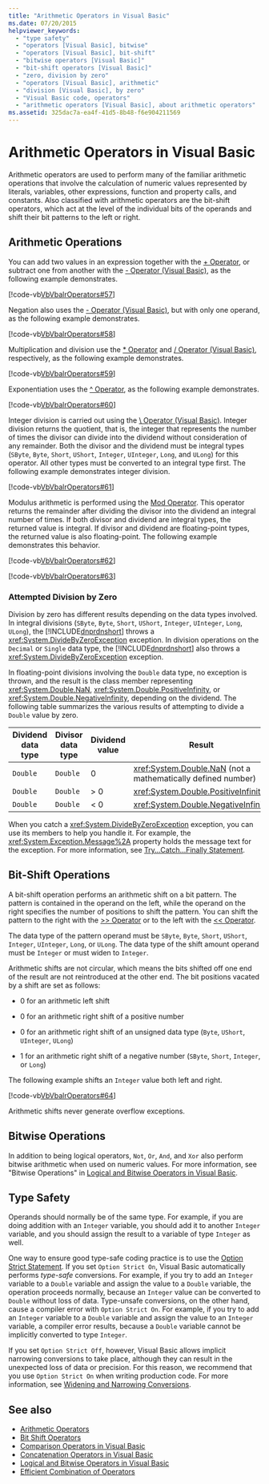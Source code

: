 ```yaml
---
title: "Arithmetic Operators in Visual Basic"
ms.date: 07/20/2015
helpviewer_keywords: 
  - "type safety"
  - "operators [Visual Basic], bitwise"
  - "operators [Visual Basic], bit-shift"
  - "bitwise operators [Visual Basic]"
  - "bit-shift operators [Visual Basic]"
  - "zero, division by zero"
  - "operators [Visual Basic], arithmetic"
  - "division [Visual Basic], by zero"
  - "Visual Basic code, operators"
  - "arithmetic operators [Visual Basic], about arithmetic operators"
ms.assetid: 325dac7a-ea4f-41d5-8b48-f6e904211569
---
```

# Arithmetic Operators in Visual Basic
Arithmetic operators are used to perform many of the familiar arithmetic operations that involve the calculation of numeric values represented by literals, variables, other expressions, function and property calls, and constants. Also classified with arithmetic operators are the bit-shift operators, which act at the level of the individual bits of the operands and shift their bit patterns to the left or right.  
  
## Arithmetic Operations  
 You can add two values in an expression together with the [+ Operator](../../../../visual-basic/language-reference/operators/addition-operator.md), or subtract one from another with the [- Operator (Visual Basic)](../../../../visual-basic/language-reference/operators/subtraction-operator.md), as the following example demonstrates.  
  
 [!code-vb[VbVbalrOperators#57](../../../../visual-basic/language-reference/operators/codesnippet/VisualBasic/arithmetic-operators_1.vb)]  
  
 Negation also uses the [- Operator (Visual Basic)](../../../../visual-basic/language-reference/operators/subtraction-operator.md), but with only one operand, as the following example demonstrates.  
  
 [!code-vb[VbVbalrOperators#58](../../../../visual-basic/language-reference/operators/codesnippet/VisualBasic/arithmetic-operators_2.vb)]  
  
 Multiplication and division use the [* Operator](../../../../visual-basic/language-reference/operators/multiplication-operator.md) and [/ Operator (Visual Basic)](../../../../visual-basic/language-reference/operators/floating-point-division-operator.md), respectively, as the following example demonstrates.  
  
 [!code-vb[VbVbalrOperators#59](../../../../visual-basic/language-reference/operators/codesnippet/VisualBasic/arithmetic-operators_3.vb)]  
  
 Exponentiation uses the [^ Operator](../../../../visual-basic/language-reference/operators/exponentiation-operator.md), as the following example demonstrates.  
  
 [!code-vb[VbVbalrOperators#60](../../../../visual-basic/language-reference/operators/codesnippet/VisualBasic/arithmetic-operators_4.vb)]  
  
 Integer division is carried out using the [\ Operator (Visual Basic)](../../../../visual-basic/language-reference/operators/integer-division-operator.md). Integer division returns the quotient, that is, the integer that represents the number of times the divisor can divide into the dividend without consideration of any remainder. Both the divisor and the dividend must be integral types (`SByte`, `Byte`, `Short`, `UShort`, `Integer`, `UInteger`, `Long`, and `ULong`) for this operator. All other types must be converted to an integral type first. The following example demonstrates integer division.  
  
 [!code-vb[VbVbalrOperators#61](../../../../visual-basic/language-reference/operators/codesnippet/VisualBasic/arithmetic-operators_5.vb)]  
  
 Modulus arithmetic is performed using the [Mod Operator](../../../../visual-basic/language-reference/operators/mod-operator.md). This operator returns the remainder after dividing the divisor into the dividend an integral number of times. If both divisor and dividend are integral types, the returned value is integral. If divisor and dividend are floating-point types, the returned value is also floating-point. The following example demonstrates this behavior.  
  
 [!code-vb[VbVbalrOperators#62](../../../../visual-basic/language-reference/operators/codesnippet/VisualBasic/arithmetic-operators_6.vb)]  
  
 [!code-vb[VbVbalrOperators#63](../../../../visual-basic/language-reference/operators/codesnippet/VisualBasic/arithmetic-operators_7.vb)]  
  
### Attempted Division by Zero  
 Division by zero has different results depending on the data types involved. In integral divisions (`SByte`, `Byte`, `Short`, `UShort`, `Integer`, `UInteger`, `Long`, `ULong`), the [!INCLUDE[dnprdnshort](~/includes/dnprdnshort-md.md)] throws a <xref:System.DivideByZeroException> exception. In division operations on the `Decimal` or `Single` data type, the [!INCLUDE[dnprdnshort](~/includes/dnprdnshort-md.md)] also throws a <xref:System.DivideByZeroException> exception.  
  
 In floating-point divisions involving the `Double` data type, no exception is thrown, and the result is the class member representing <xref:System.Double.NaN>, <xref:System.Double.PositiveInfinity>, or <xref:System.Double.NegativeInfinity>, depending on the dividend. The following table summarizes the various results of attempting to divide a `Double` value by zero.  
  
|Dividend data type|Divisor data type|Dividend value|Result|  
|---|---|---|---|  
|`Double`|`Double`|0|<xref:System.Double.NaN> (not a mathematically defined number)|  
|`Double`|`Double`|> 0|<xref:System.Double.PositiveInfinity>|  
|`Double`|`Double`|\< 0|<xref:System.Double.NegativeInfinity>|  
  
 When you catch a <xref:System.DivideByZeroException> exception, you can use its members to help you handle it. For example, the <xref:System.Exception.Message%2A> property holds the message text for the exception. For more information, see [Try...Catch...Finally Statement](../../../../visual-basic/language-reference/statements/try-catch-finally-statement.md).  
  
## Bit-Shift Operations  
 A bit-shift operation performs an arithmetic shift on a bit pattern. The pattern is contained in the operand on the left, while the operand on the right specifies the number of positions to shift the pattern. You can shift the pattern to the right with the [>> Operator](../../../../visual-basic/language-reference/operators/right-shift-operator.md) or to the left with the [<< Operator](../../../../visual-basic/language-reference/operators/left-shift-operator.md).  
  
 The data type of the pattern operand must be `SByte`, `Byte`, `Short`, `UShort`, `Integer`, `UInteger`, `Long`, or `ULong`. The data type of the shift amount operand must be `Integer` or must widen to `Integer`.  
  
 Arithmetic shifts are not circular, which means the bits shifted off one end of the result are not reintroduced at the other end. The bit positions vacated by a shift are set as follows:  
  
-   0 for an arithmetic left shift  
  
-   0 for an arithmetic right shift of a positive number  
  
-   0 for an arithmetic right shift of an unsigned data type (`Byte`, `UShort`, `UInteger`, `ULong`)  
  
-   1 for an arithmetic right shift of a negative number (`SByte`, `Short`, `Integer`, or `Long`)  
  
 The following example shifts an `Integer` value both left and right.  
  
 [!code-vb[VbVbalrOperators#64](../../../../visual-basic/language-reference/operators/codesnippet/VisualBasic/arithmetic-operators_8.vb)]  
  
 Arithmetic shifts never generate overflow exceptions.  
  
## Bitwise Operations  
 In addition to being logical operators, `Not`, `Or`, `And`, and `Xor` also perform bitwise arithmetic when used on numeric values. For more information, see "Bitwise Operations" in [Logical and Bitwise Operators in Visual Basic](../../../../visual-basic/programming-guide/language-features/operators-and-expressions/logical-and-bitwise-operators.md).  
  
## Type Safety  
 Operands should normally be of the same type. For example, if you are doing addition with an `Integer` variable, you should add it to another `Integer` variable, and you should assign the result to a variable of type `Integer` as well.  
  
 One way to ensure good type-safe coding practice is to use the [Option Strict Statement](../../../../visual-basic/language-reference/statements/option-strict-statement.md). If you set `Option Strict On`, Visual Basic automatically performs *type-safe* conversions. For example, if you try to add an `Integer` variable to a `Double` variable and assign the value to a `Double` variable, the operation proceeds normally, because an `Integer` value can be converted to `Double` without loss of data. Type-unsafe conversions, on the other hand, cause a compiler error with `Option Strict On`. For example, if you try to add an `Integer` variable to a `Double` variable and assign the value to an `Integer` variable, a compiler error results, because a `Double` variable cannot be implicitly converted to type `Integer`.  
  
 If you set `Option Strict Off`, however, Visual Basic allows implicit narrowing conversions to take place, although they can result in the unexpected loss of data or precision. For this reason, we recommend that you use `Option Strict On` when writing production code. For more information, see [Widening and Narrowing Conversions](../../../../visual-basic/programming-guide/language-features/data-types/widening-and-narrowing-conversions.md).  
  
## See also
- [Arithmetic Operators](../../../../visual-basic/language-reference/operators/arithmetic-operators.md)
- [Bit Shift Operators](../../../../visual-basic/language-reference/operators/bit-shift-operators.md)
- [Comparison Operators in Visual Basic](../../../../visual-basic/programming-guide/language-features/operators-and-expressions/comparison-operators.md)
- [Concatenation Operators in Visual Basic](../../../../visual-basic/programming-guide/language-features/operators-and-expressions/concatenation-operators.md)
- [Logical and Bitwise Operators in Visual Basic](../../../../visual-basic/programming-guide/language-features/operators-and-expressions/logical-and-bitwise-operators.md)
- [Efficient Combination of Operators](../../../../visual-basic/programming-guide/language-features/operators-and-expressions/efficient-combination-of-operators.md)
